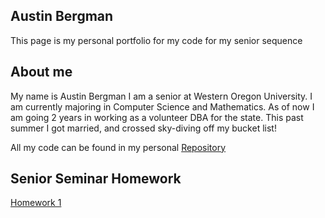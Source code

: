 ## Austin Bergman

This page is my personal portfolio for my code for my senior sequence 

## About me 

My name is Austin Bergman I am a senior at Western Oregon University. I am currently majoring in Computer Science and Mathematics. As of now I am going 2 years in working as a volunteer DBA for the state. This past summer I got married, and crossed sky-diving off my bucket list!

All my code can be found in my personal [Repository](https://github.com/ABergman7/ABergman7.github.io)


## Senior Seminar Homework
[Homework 1](/HW1)


